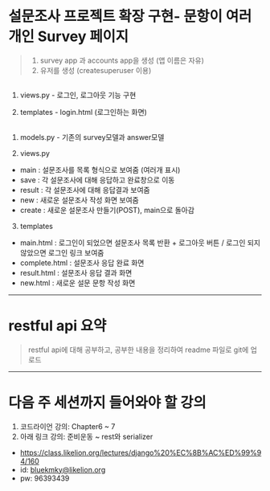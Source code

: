 # 설문조사 프로젝트 확장 구현- 문항이 여러 개인 Survey 페이지 #
> 1. survey app 과 accounts app을 생성 (앱 이름은 자유)
> 2. 유저를 생성 (createsuperuser 이용)

## <accounts app> ##
1. views.py -  로그인, 로그아웃 기능 구현
 
2. templates -  login.html (로그인하는 화면)
 
## <survey app> ##
1. models.py - 기존의 survey모델과 answer모델

2. views.py
- main : 설문조사를 목록 형식으로 보여줌 (여러개 표시)
- save : 각 설문조사에 대해 응답하고 완료창으로 이동
- result :  각 설문조사에 대해 응답결과 보여줌
- new : 새로운 설문조사 작성 화면 보여줌
- create : 새로운 설문조사 만들기(POST), main으로 돌아감

3. templates
- main.html : 로그인이 되었으면 설문조사 목록 반환 + 로그아웃 버튼 / 로그인 되지 않았으면 로그인 링크 보여줌
- complete.html : 설문조사 응답 완료 화면
- result.html : 설문조사 응답 결과 화면
- new.html : 새로운 설문 문항 작성 화면

------------

# restful api 요약 #
> restful api에 대해 공부하고, 공부한 내용을 정리하여 readme 파일로 git에 업로드

------------

# 다음 주 세션까지 들어와야 할 강의 #

1. 코드라이언 강의: Chapter6 ~ 7
2. 아래 링크 강의: 준비운동 ~ rest와 serializer
 + https://class.likelion.org/lectures/django%20%EC%8B%AC%ED%99%94/160
 + id: bluekmky@likelion.org
 + pw: 96393439

